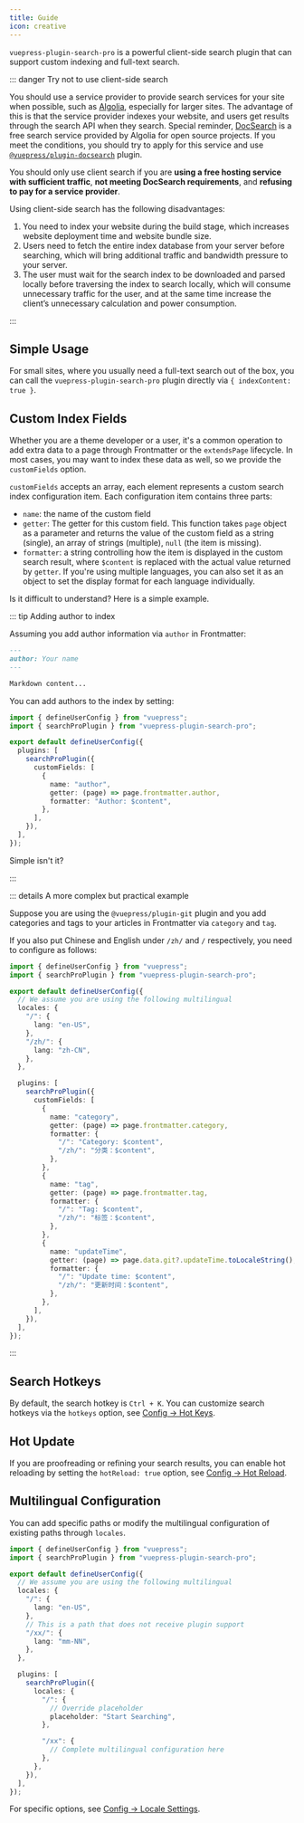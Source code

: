```yaml
---
title: Guide
icon: creative
---
```


`vuepress-plugin-search-pro` is a powerful client-side search plugin that can support custom indexing and full-text search.

::: danger Try not to use client-side search

You should use a service provider to provide search services for your site when possible, such as [Algolia](https://www.algolia.com/), especially for larger sites. The advantage of this is that the service provider indexes your website, and users get results through the search API when they search. Special reminder, [DocSearch](https://docsearch.algolia.com/) is a free search service provided by Algolia for open source projects. If you meet the conditions, you should try to apply for this service and use [`@vuepress/plugin-docsearch`](https://v2.vuepress.vuejs.org/reference/plugin/docsearch.html) plugin.

You should only use client search if you are **using a free hosting service with sufficient traffic**, **not meeting DocSearch requirements**, and **refusing to pay for a service provider**.

Using client-side search has the following disadvantages:

1. You need to index your website during the build stage, which increases website deployment time and website bundle size.
1. Users need to fetch the entire index database from your server before searching, which will bring additional traffic and bandwidth pressure to your server.
1. The user must wait for the search index to be downloaded and parsed locally before traversing the index to search locally, which will consume unnecessary traffic for the user, and at the same time increase the client’s unnecessary calculation and power consumption.

:::

## Simple Usage

For small sites, where you usually need a full-text search out of the box, you can call the `vuepress-plugin-search-pro` plugin directly via `{ indexContent: true }`.

## Custom Index Fields

Whether you are a theme developer or a user, it's a common operation to add extra data to a page through Frontmatter or the `extendsPage` lifecycle. In most cases, you may want to index these data as well, so we provide the `customFields` option.

`customFields` accepts an array, each element represents a custom search index configuration item. Each configuration item contains three parts:

- `name`: the name of the custom field
- `getter`: The getter for this custom field. This function takes `page` object as a parameter and returns the value of the custom field as a string (single), an array of strings (multiple), `null` (the item is missing).
- `formatter`: a string controlling how the item is displayed in the custom search result, where `$content` is replaced with the actual value returned by `getter`. If you're using multiple languages, you can also set it as an object to set the display format for each language individually.

Is it difficult to understand? Here is a simple example.

::: tip Adding author to index

Assuming you add author information via `author` in Frontmatter:

```md
---
author: Your name
---

Markdown content...
```

You can add authors to the index by setting:

```ts
import { defineUserConfig } from "vuepress";
import { searchProPlugin } from "vuepress-plugin-search-pro";

export default defineUserConfig({
  plugins: [
    searchProPlugin({
      customFields: [
        {
          name: "author",
          getter: (page) => page.frontmatter.author,
          formatter: "Author: $content",
        },
      ],
    }),
  ],
});
```

Simple isn't it?

:::

::: details A more complex but practical example

Suppose you are using the `@vuepress/plugin-git` plugin and you add categories and tags to your articles in Frontmatter via `category` and `tag`.

If you also put Chinese and English under `/zh/` and `/` respectively, you need to configure as follows:

```ts
import { defineUserConfig } from "vuepress";
import { searchProPlugin } from "vuepress-plugin-search-pro";

export default defineUserConfig({
  // We assume you are using the following multilingual
  locales: {
    "/": {
      lang: "en-US",
    },
    "/zh/": {
      lang: "zh-CN",
    },
  },

  plugins: [
    searchProPlugin({
      customFields: [
        {
          name: "category",
          getter: (page) => page.frontmatter.category,
          formatter: {
            "/": "Category: $content",
            "/zh/": "分类：$content",
          },
        },
        {
          name: "tag",
          getter: (page) => page.frontmatter.tag,
          formatter: {
            "/": "Tag: $content",
            "/zh/": "标签：$content",
          },
        },
        {
          name: "updateTime",
          getter: (page) => page.data.git?.updateTime.toLocaleString(),
          formatter: {
            "/": "Update time: $content",
            "/zh/": "更新时间：$content",
          },
        },
      ],
    }),
  ],
});
```

:::

## Search Hotkeys

By default, the search hotkey is `Ctrl + K`. You can customize search hotkeys via the `hotkeys` option, see [Config → Hot Keys](./config.md#hotkeys).

## Hot Update

If you are proofreading or refining your search results, you can enable hot reloading by setting the `hotReload: true` option, see [Config → Hot Reload](./config.md#hotreload).

## Multilingual Configuration

You can add specific paths or modify the multilingual configuration of existing paths through `locales`.

```ts
import { defineUserConfig } from "vuepress";
import { searchProPlugin } from "vuepress-plugin-search-pro";

export default defineUserConfig({
  // We assume you are using the following multilingual
  locales: {
    "/": {
      lang: "en-US",
    },
    // This is a path that does not receive plugin support
    "/xx/": {
      lang: "mm-NN",
    },
  },

  plugins: [
    searchProPlugin({
      locales: {
        "/": {
          // Override placeholder
          placeholder: "Start Searching",
        },

        "/xx": {
          // Complete multilingual configuration here
        },
      },
    }),
  ],
});
```

For specific options, see [Config → Locale Settings](./config.md#locales).
